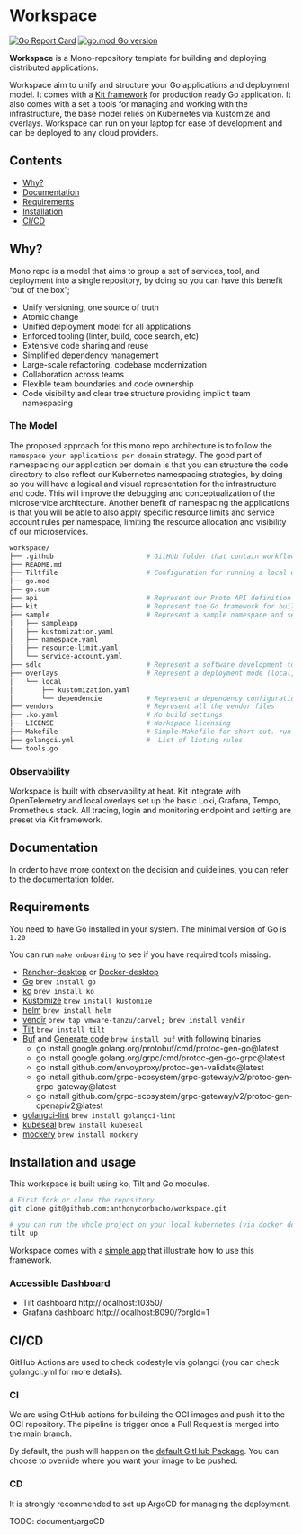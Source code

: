 # Workspace
[![Go Report Card](https://goreportcard.com/badge/github.com/mukhtarkv/workspace)](https://goreportcard.com/report/github.com/mukhtarkv/workspace)
[![go.mod Go version](https://img.shields.io/github/go-mod/go-version/anthonycorbacho/workspace)](https://github.com/mukhtarkv/workspace)

**Workspace** is a Mono-repository template for building and deploying distributed applications.

Workspace aim to unify and structure your Go applications and deployment model. It comes with a [Kit framework](kit) for production ready Go application.
It also comes with a set a tools for managing and working with the infrastructure, the base model relies on Kubernetes via Kustomize and overlays. Workspace can run on your laptop for ease of development and can be deployed to any cloud providers.

## Contents
- [Why?](#why)
- [Documentation](#documentation)
- [Requirements](#requirements)
- [Installation](#installation-and-usage)
- [CI/CD](#cicd)

## Why?
Mono repo is a model that aims to group a set of services, tool, and deployment into a single repository, by doing so you can have this benefit “out of the box”;

 - Unify versioning, one source of truth
 - Atomic change
 - Unified deployment model for all applications
 - Enforced tooling (linter, build, code search, etc)
 - Extensive code sharing and reuse
 - Simplified dependency management
 - Large-scale refactoring. codebase modernization
 - Collaboration across teams
 - Flexible team boundaries and code ownership
 - Code visibility and clear tree structure providing implicit team namespacing

### The Model
The proposed approach for this mono repo architecture is to follow the `namespace your applications per domain` strategy.
The good part of namespacing our application per domain is that you can structure the code directory to also reflect our Kubernetes namespacing strategies, by doing so you will have a logical and visual representation for the infrastructure and code. This will improve the debugging and conceptualization of the microservice architecture.
Another benefit of namespacing the applications is that you will be able to also apply specific resource limits and service account rules per namespace, limiting the resource allocation and visibility of our microservices.

```bash
workspace/
├── .github                       # GitHub folder that contain workflow, codeowners and templates
├── README.md
├── Tiltfile                      # Configuration for running a local env
├── go.mod
├── go.sum
├── api                           # Represent our Proto API definition
├── kit                           # Represent the Go framework for building services
├── sample                        # Represent a sample namespace and service
│   ├── sampleapp
│   ├── kustomization.yaml
│   ├── namespace.yaml
│   ├── resource-limit.yaml
│   └── service-account.yaml 
├── sdlc                          # Represent a software development tools
├── overlays                      # Represent a deployment mode (local, staging, production)
│   └── local
│       ├── kustomization.yaml
│       └── dependencie           # Represent a dependency configuration
├── vendors                       # Represent all the vendor files
├── .ko.yaml                      # Ko build settings
├── LICENSE                       # Workspace licensing
├── Makefile                      # Simple Makefile for short-cut. run command `make help`
├── golangci.yml                  #  List of linting rules
└── tools.go
```

### Observability
Workspace is built with observability at heat. Kit integrate with OpenTelemetry and local overlays set up the basic Loki, Grafana, Tempo, Prometheus stack.
All tracing, login and monitoring endpoint and setting are preset via Kit framework.

## Documentation
In order to have more context on the decision and guidelines, you can refer to the [documentation folder](sdlc/documentation/README.md).

## Requirements
You need to have Go installed in your system.
The minimal version of Go is `1.20`

You can run `make onboarding` to see if you have required tools missing.

- [Rancher-desktop](https://docs.rancherdesktop.io/getting-started/installation/) or [Docker-desktop](https://www.docker.com/products/docker-desktop/)
- [Go](https://go.dev/dl/) `brew install go`
- [ko](https://github.com/google/ko) `brew install ko`
- [Kustomize](https://kubectl.docs.kubernetes.io/installation/kustomize/) `brew install kustomize`
- [helm](https://helm.sh/docs/intro/install/) `brew install helm`
- [vendir](https://carvel.dev/vendir/docs/v0.32.0/install/) `brew tap vmware-tanzu/carvel; brew install vendir`
- [Tilt](https://tilt.dev/) `brew install tilt`
- [Buf](https://docs.buf.build/installation) and [Generate code](https://docs.buf.build/tour/generate-go-code) `brew install buf` with following binaries
  - go install google.golang.org/protobuf/cmd/protoc-gen-go@latest
  - go install google.golang.org/grpc/cmd/protoc-gen-go-grpc@latest
  - go install github.com/envoyproxy/protoc-gen-validate@latest
  - go install github.com/grpc-ecosystem/grpc-gateway/v2/protoc-gen-grpc-gateway@latest
  - go install github.com/grpc-ecosystem/grpc-gateway/v2/protoc-gen-openapiv2@latest
- [golangci-lint](https://github.com/golangci/golangci-lint) `brew install golangci-lint`
- [kubeseal](https://github.com/bitnami-labs/sealed-secrets) `brew install kubeseal`
- [mockery](https://github.com/vektra/mockery) `brew install mockery`

## Installation and usage
This workspace is built using ko, Tilt and Go modules.

```bash
# First fork or clone the repository
git clone git@github.com:anthonycorbacho/workspace.git

# you can run the whole project on your local kubernetes (via docker desktop or rancher desktop)
tilt up
```

Workspace comes with a [simple app](sample/sampleapp) that illustrate how to use this framework.

### Accessible Dashboard
 - Tilt dashboard http://localhost:10350/
 - Grafana dashboard http://localhost:8090/?orgId=1

## CI/CD
GitHub Actions are used to check codestyle via golangci (you can check golangci.yml for more details).

### CI
We are using GitHub actions for building the OCI images and push it to the OCI repository.
The pipeline is trigger once a Pull Request is merged into the main branch.

By default, the push will happen on the [default GitHub Package](https://github.com/anthonycorbacho?tab=packages). You can choose to override where you want your image to be pushed.

### CD
It is strongly recommended to set up ArgoCD for managing the deployment.

TODO: document/argoCD 
